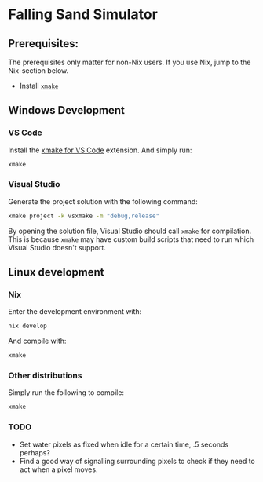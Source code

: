 # Falling Sand Simulator

## Prerequisites:

The prerequisites only matter for non-Nix users. If you use Nix,
jump to the Nix-section below.

- Install [`xmake`](https://xmake.io/)

## Windows Development

### VS Code

Install the [xmake for VS Code](https://marketplace.visualstudio.com/items?itemName=tboox.xmake-vscode) extension.
And simply run:

```sh
xmake
```

### Visual Studio

Generate the project solution with the following command:

```sh
xmake project -k vsxmake -m "debug,release"
```

By opening the solution file, Visual Studio should call `xmake`
for compilation. This is because `xmake` may have custom build
scripts that need to run which Visual Studio doesn't support.

## Linux development

### Nix

Enter the development environment with:

```sh
nix develop
```

And compile with:

```sh
xmake
```

### Other distributions

Simply run the following to compile:

```sh
xmake
```

### TODO
 - Set water pixels as fixed when idle for a certain time, .5 seconds perhaps?
 - Find a good way of signalling surrounding pixels to check if they need to act when a pixel moves.

